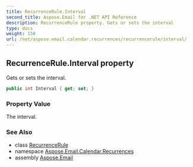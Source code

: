 ```yaml
---
title: RecurrenceRule.Interval
second_title: Aspose.Email for .NET API Reference
description: RecurrenceRule property. Gets or sets the interval
type: docs
weight: 150
url: /net/aspose.email.calendar.recurrences/recurrencerule/interval/
---
```

## RecurrenceRule.Interval property

Gets or sets the interval.

```csharp
public int Interval { get; set; }
```

### Property Value

The interval.

### See Also

* class [RecurrenceRule](../)
* namespace [Aspose.Email.Calendar.Recurrences](../../recurrencerule/)
* assembly [Aspose.Email](../../../)


